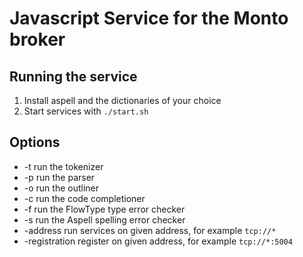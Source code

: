 Javascript Service for the Monto broker
=======================================

Running the service
-------------------

1. Install aspell and the dictionaries of your choice
2. Start services with `./start.sh`

Options
-------
* -t run the tokenizer
* -p run the parser
* -o run the outliner
* -c run the code completioner
* -f run the FlowType type error checker
* -s run the Aspell spelling error checker
* -address run services on given address, for example `tcp://*`
* -registration register on given address, for example `tcp://*:5004`